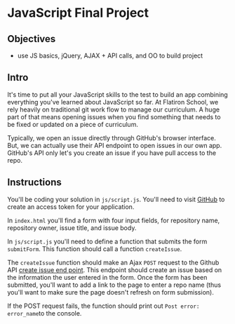 # JavaScript Final Project

## Objectives
+ use JS basics, jQuery, AJAX + API calls, and OO to build project

## Intro

It's time to put all your JavaScript skills to the test to build an app combining everything you've learned about JavaScript so far. At Flatiron School, we rely heavily on traditional git work flow to manage our curriculum. A huge part of that means opening issues when you find something that needs to be fixed or updated on a piece of curriculum.

Typically, we open an issue directly through GitHub's browser interface. But, we can actually use their API endpoint to open issues in our own app. GitHub's API only let's you create an issue if you have pull access to the repo.

## Instructions


You'll be coding your solution in `js/script.js`.
You'll need to visit [GitHub](https://github.com/settings/tokens) to create an access token for your application.

In `index.html` you'll find a form with four input fields, for repository name, repository owner, issue title, and issue body.

In `js/script.js` you'll need to define a function that submits the form `submitForm`. This function should call a function `createIssue`.

The `createIssue` function should make an Ajax `POST` request to the Github API  [create issue end point](https://developer.github.com/v3/issues/#create-an-issue).
This endpoint should create an issue based on the information the user entered in the form. Once the form has been submitted, you'll want to add a link to the page to enter a repo name (thus you'll want to make sure the page doesn't refresh on form submission).

If the POST request fails, the function should print out `Post error: error_name`to the console.
